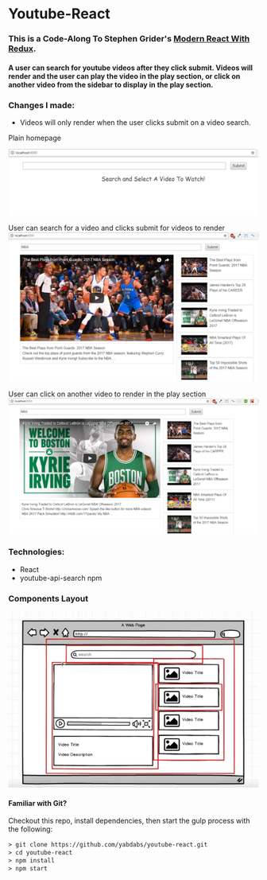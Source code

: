 # Youtube-React

### This is a Code-Along To Stephen Grider's [Modern React With Redux](https://www.udemy.com/react-redux/learn/v4/overview). 

#### A user can search for youtube videos after they click submit. Videos will render and the user can play the video in the play section, or click on another video from the sidebar to display in the play section. 

### Changes I made:
* Videos will only render when the user clicks submit on a video search. 

Plain homepage

![search home-page](./images/homepage.PNG)

User can search for a video and clicks submit for videos to render
![nba-search](./images/nba-search.PNG)

User can click on another video to render in the play section
![video-click](./images/video-click.PNG)

### Technologies:
* React
* youtube-api-search npm


### Components Layout

![component layout](./images/component-layout.PNG)


#### Familiar with Git?
Checkout this repo, install dependencies, then start the gulp process with the following:

```
> git clone https://github.com/yabdabs/youtube-react.git
> cd youtube-react
> npm install
> npm start
```
